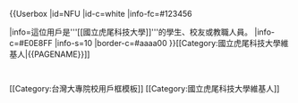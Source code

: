 {{Userbox
  |id=NFU<!--[[File:NFU Logo.svg|50px]]。注意合理使用之规定：“绝对不能将“合理使用”之图片，放入个人的用户页面进行展示。”-->
  |id-c=white
  |info-fc=#123456

  |info=這位用戶是'''[[國立虎尾科技大學]]'''的學生、校友或教職人員。
  |info-c=#E0E8FF
  |info-s=10
  |border-c=#aaaa00
}}<includeonly>[[Category:國立虎尾科技大學維基人|{{PAGENAME}}]]</includeonly>
<noinclude>
<p style="clear: both; padding-top: 2em">
[[Category:台灣大專院校用戶框模板]]
[[Category:國立虎尾科技大學維基人]]
</noinclude>